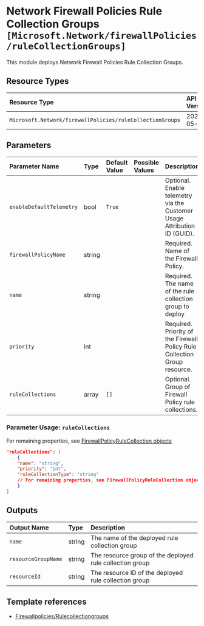 # Network Firewall Policies Rule Collection Groups `[Microsoft.Network/firewallPolicies/ruleCollectionGroups]`

This module deploys Network Firewall Policies Rule Collection Groups.

## Resource Types

| Resource Type | API Version |
| :-- | :-- |
| `Microsoft.Network/firewallPolicies/ruleCollectionGroups` | 2021-05-01 |

## Parameters

| Parameter Name | Type | Default Value | Possible Values | Description |
| :-- | :-- | :-- | :-- | :-- |
| `enableDefaultTelemetry` | bool | `True` |  | Optional. Enable telemetry via the Customer Usage Attribution ID (GUID). |
| `firewallPolicyName` | string |  |  | Required. Name of the Firewall Policy. |
| `name` | string |  |  | Required. The name of the rule collection group to deploy |
| `priority` | int |  |  | Required. Priority of the Firewall Policy Rule Collection Group resource. |
| `ruleCollections` | array | `[]` |  | Optional. Group of Firewall Policy rule collections. |

### Parameter Usage: `ruleCollections`

For remaining properties, see [FirewallPolicyRuleCollection objects](https://docs.microsoft.com/en-us/azure/templates/microsoft.network/firewallpolicies/rulecollectiongroups?tabs=json#firewallpolicyrulecollection-objects)

```json
"ruleCollections": [
    {
    "name": "string",
    "priority": "int",
    "ruleCollectionType": "string"
    // For remaining properties, see FirewallPolicyRuleCollection objects
    }
]
```

## Outputs

| Output Name | Type | Description |
| :-- | :-- | :-- |
| `name` | string | The name of the deployed rule collection group |
| `resourceGroupName` | string | The resource group of the deployed rule collection group |
| `resourceId` | string | The resource ID of the deployed rule collection group |

## Template references

- [Firewallpolicies/Rulecollectiongroups](https://docs.microsoft.com/en-us/azure/templates/Microsoft.Network/2021-05-01/firewallPolicies/ruleCollectionGroups)
